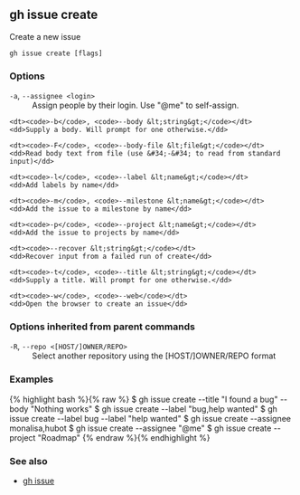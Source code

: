 

## gh issue create

Create a new issue

```
gh issue create [flags]
```

### Options


<dl class="flags">
	<dt><code>-a</code>, <code>--assignee &lt;login&gt;</code></dt>
	<dd>Assign people by their login. Use &#34;@me&#34; to self-assign.</dd>

	<dt><code>-b</code>, <code>--body &lt;string&gt;</code></dt>
	<dd>Supply a body. Will prompt for one otherwise.</dd>

	<dt><code>-F</code>, <code>--body-file &lt;file&gt;</code></dt>
	<dd>Read body text from file (use &#34;-&#34; to read from standard input)</dd>

	<dt><code>-l</code>, <code>--label &lt;name&gt;</code></dt>
	<dd>Add labels by name</dd>

	<dt><code>-m</code>, <code>--milestone &lt;name&gt;</code></dt>
	<dd>Add the issue to a milestone by name</dd>

	<dt><code>-p</code>, <code>--project &lt;name&gt;</code></dt>
	<dd>Add the issue to projects by name</dd>

	<dt><code>--recover &lt;string&gt;</code></dt>
	<dd>Recover input from a failed run of create</dd>

	<dt><code>-t</code>, <code>--title &lt;string&gt;</code></dt>
	<dd>Supply a title. Will prompt for one otherwise.</dd>

	<dt><code>-w</code>, <code>--web</code></dt>
	<dd>Open the browser to create an issue</dd>
</dl>


### Options inherited from parent commands


<dl class="flags">
	<dt><code>-R</code>, <code>--repo &lt;[HOST/]OWNER/REPO&gt;</code></dt>
	<dd>Select another repository using the [HOST/]OWNER/REPO format</dd>
</dl>


### Examples

{% highlight bash %}{% raw %}
$ gh issue create --title "I found a bug" --body "Nothing works"
$ gh issue create --label "bug,help wanted"
$ gh issue create --label bug --label "help wanted"
$ gh issue create --assignee monalisa,hubot
$ gh issue create --assignee "@me"
$ gh issue create --project "Roadmap"
{% endraw %}{% endhighlight %}

### See also

* [gh issue](./gh_issue)
